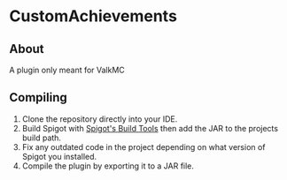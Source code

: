 # CustomAchievements

## About
A plugin only meant for ValkMC

## Compiling
1. Clone the repository directly into your IDE.
2. Build Spigot with [Spigot's Build Tools](https://www.spigotmc.org/wiki/buildtools/) then add the JAR to the projects build path.
3. Fix any outdated code in the project depending on what version of Spigot you installed.
4. Compile the plugin by exporting it to a JAR file.
